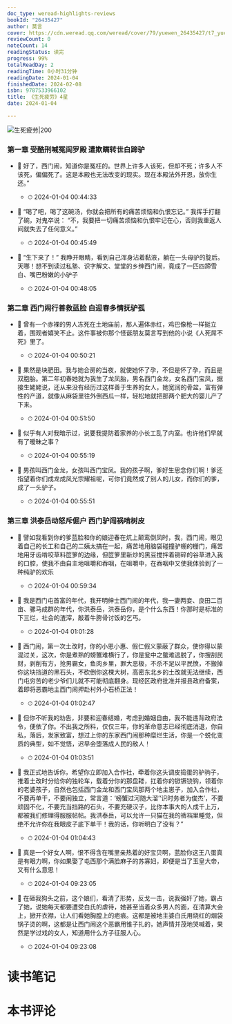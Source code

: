 ```yaml
---
doc_type: weread-highlights-reviews
bookId: "26435427"
author: 莫言
cover: https://cdn.weread.qq.com/weread/cover/79/yuewen_26435427/t7_yuewen_264354271701758059.jpg
reviewCount: 0
noteCount: 14
readingStatus: 读完
progress: 99%
totalReadDay: 2
readingTime: 0小时31分钟
readingDate: 2024-01-04
finishedDate: 2024-02-08
isbn: 9787533966102
title: 《生死疲劳》4星
date: 2024-01-04

---
```


![ 生死疲劳|200](https://cdn.weread.qq.com/weread/cover/79/yuewen_26435427/t7_yuewen_264354271701758059.jpg)


### 第一章 受酷刑喊冤阎罗殿 遭欺瞒转世白蹄驴


- 📌 好了，西门闹，知道你是冤枉的。世界上许多人该死，但却不死；许多人不该死，偏偏死了。这是本殿也无法改变的现实。现在本殿法外开恩，放你生还。” 
    - ⏱ 2024-01-04 00:44:33 

- 📌 “喝了吧，喝了这碗汤，你就会把所有的痛苦烦恼和仇恨忘记。”
我挥手打翻了碗，对鬼卒说：
“不，我要把一切痛苦烦恼和仇恨牢记在心，否则我重返人间就失去了任何意义。” 
    - ⏱ 2024-01-04 00:45:49 

- 📌 “生下来了！”
  我睁开眼睛，看到自己浑身沾着黏液，躺在一头母驴的腚后。天哪！想不到读过私塾、识字解文、堂堂的乡绅西门闹，竟成了一匹四蹄雪白、嘴巴粉嫩的小驴子 
    - ⏱ 2024-01-04 00:48:05 
### 第二章 西门闹行善救蓝脸 白迎春多情抚驴孤


- 📌 曾有一个赤裸的男人冻死在土地庙前，那人遍体赤红，鸡巴像枪一样挺立着，围观者嬉笑不止。这件事被你那个怪诞朋友莫言写到他的小说《人死屌不死》里了。 
    - ⏱ 2024-01-04 00:50:21 

- 📌 果然是块肥田。我与她合房的当夜，就使她怀了孕，不但是怀了孕，而且是双胞胎。第二年初春她就为我生了龙凤胎，男名西门金龙，女名西门宝凤，据接生姥姥说，还从来没有经历过这样善于生养的女人，她宽阔的骨盆，富有弹性的产道，就像从麻袋里往外倒西瓜一样，轻松地就把那两个肥大的婴儿产了下来。 
    - ⏱ 2024-01-04 00:51:50 

- 📌 似乎有人对我暗示过，说要我提防着家养的小长工乱了内室。也许他们早就有了暧昧之事？ 
    - ⏱ 2024-01-04 00:55:19 

- 📌 男孩叫西门金龙，女孩叫西门宝凤。我的孩子啊，爹好生思念你们啊！爹还指望着你们成龙成凤光宗耀祖呢，可你们竟然成了别人的儿女，而你们的爹，成了一头驴子。 
    - ⏱ 2024-01-04 00:55:51 
### 第三章 洪泰岳动怒斥倔户 西门驴闯祸啃树皮


- 📌 譬如我看到你的爹蓝脸和你的娘迎春在炕上颠鸾倒凤时，我，西门闹，眼见着自己的长工和自己的二姨太搞在一起，痛苦地用脑袋碰撞驴棚的栅门，痛苦地用牙齿啃咬草料笸箩的边缘，但笸箩里新炒的黑豆搅拌着铡碎的谷草进入我的口腔，使我不由自主地咀嚼和吞咽，在咀嚼中，在吞咽中又使我体验到了一种纯驴的欢乐 
    - ⏱ 2024-01-04 00:59:34 

- 📌 我是西门屯首富的年代，我开明绅士西门闹的年代，我一妻两妾、良田二百亩、骡马成群的年代，你洪泰岳，洪泰岳你，是个什么东西！你那时是标准的下三烂，社会的渣滓，敲着牛胯骨讨饭的乞丐。 
    - ⏱ 2024-01-04 01:01:28 

- 📌 西门闹，第一次土改时，你的小恩小惠、假仁假义蒙蔽了群众，使你得以蒙混过关，这次，你是煮熟的螃蟹难横行了，你是瓮中之鳖难逃脱了，你搜刮民财，剥削有方，抢男霸女，鱼肉乡里，罪大恶极，不杀不足以平民愤，不搬掉你这块挡道的黑石头，不砍倒你这棵大树，高密东北乡的土改就无法继续，西门屯穷苦的老少爷们儿就不可能彻底翻身。现经区政府批准并报县政府备案，着即将恶霸地主西门闹押赴村外小石桥正法！ 
    - ⏱ 2024-01-04 01:02:47 

- 📌 但你不听我的劝告，非要和迎春结婚，考虑到婚姻自由，我不能违背政府法令，便依了你。不出我之所料，仅仅三年，你的革命意志已经彻底消退，你自私，落后，发家致富，想过上你的东家西门闹那种糜烂生活，你是一个蜕化变质的典型，如不觉悟，迟早会堕落成人民的敌人！ 
    - ⏱ 2024-01-04 01:03:51 

- 📌 我正式地告诉你，希望你立即加入合作社，牵着你这头调皮捣蛋的驴驹子，推着土改时分给你的独轮车，载着分你的那盘耧，扛着你的锨镢铙钩，领着你的老婆孩子，自然也包括西门金龙和西门宝凤那两个地主崽子，加入合作社，不要再单干，不要闹独立，常言道：‘螃蟹过河随大溜’‘识时务者为俊杰’，不要顽固不化，不要充当挡路的石头，不要充硬汉子，比你本事大的人成千上万，都被我们修理得服服帖帖。我洪泰岳，可以允许一只猫在我的裤裆里睡觉，但绝不允许你在我眼皮子底下单干！我的话，你听明白了没有？” 
    - ⏱ 2024-01-04 01:04:43 

- 📌 真是一个好女人啊，恨不得含在嘴里亲热着的好宝贝啊，蓝脸你这王八蛋真是有眼力啊，你如果娶了屯西那个满脸麻子的苏寡妇，即便是当了玉皇大帝，又有什么意思！ 
    - ⏱ 2024-01-04 09:23:05 

- 📌 在砸我狗头之前，这个娘们，看清了形势，反戈一击，说我强奸了她，霸占了她，说她每天都要遭受白氏的虐待，她甚至当着众多男人的面，在清算大会上，掀开衣襟，让人们看她胸膛上的疤痕。这都是被地主婆白氏用烧红的烟袋锅子烫的啊，这都是让西门闹这个恶霸用锥子扎的，她声情并茂地哭喊着，果然是学过戏的女人，知道用什么方子征服人心。 
    - ⏱ 2024-01-04 09:23:08 

# 读书笔记


# 本书评论
